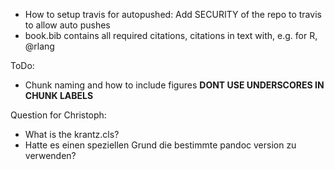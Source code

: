 

- How to setup travis for autopushed: Add SECURITY of the repo to travis to allow auto pushes
- book.bib contains all required citations, citations in text with, e.g. for R, @rlang


ToDo:

- Chunk naming and how to include figures __DONT USE UNDERSCORES IN CHUNK LABELS__

Question for Christoph:

- What is the krantz.cls?
- Hatte es einen speziellen Grund die bestimmte pandoc version zu verwenden?
